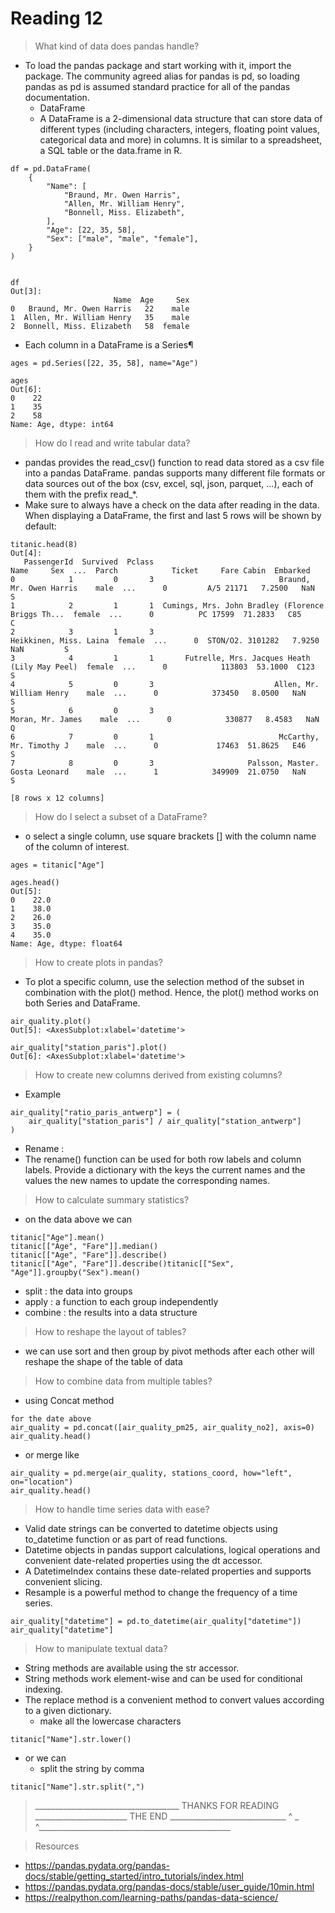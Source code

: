 # Reading 12

> What kind of data does pandas handle? 
- To load the pandas package and start working with it, import the package. The community agreed alias for pandas is pd, so loading pandas as pd is assumed standard practice for all of the pandas documentation.
  - DataFrame 
  - A DataFrame is a 2-dimensional data structure that can store data of different types (including characters, integers, floating point values, categorical data and more) in columns. It is similar to a spreadsheet, a SQL table or the data.frame in R.

```
df = pd.DataFrame(
    {
        "Name": [
            "Braund, Mr. Owen Harris",
            "Allen, Mr. William Henry",
            "Bonnell, Miss. Elizabeth",
        ],
        "Age": [22, 35, 58],
        "Sex": ["male", "male", "female"],
    }
)


df
Out[3]: 
                       Name  Age     Sex
0   Braund, Mr. Owen Harris   22    male
1  Allen, Mr. William Henry   35    male
2  Bonnell, Miss. Elizabeth   58  female
```

- Each column in a DataFrame is a Series¶ 
```
ages = pd.Series([22, 35, 58], name="Age")

ages
Out[6]: 
0    22
1    35
2    58
Name: Age, dtype: int64
```

> How do I read and write tabular data? 
- pandas provides the read_csv() function to read data stored as a csv file into a pandas DataFrame. pandas supports many different file formats or data sources out of the box (csv, excel, sql, json, parquet, …), each of them with the prefix read_*.
- Make sure to always have a check on the data after reading in the data. When displaying a DataFrame, the first and last 5 rows will be shown by default:
```
titanic.head(8)
Out[4]: 
   PassengerId  Survived  Pclass                                               Name     Sex  ...  Parch            Ticket     Fare Cabin  Embarked
0            1         0       3                            Braund, Mr. Owen Harris    male  ...      0         A/5 21171   7.2500   NaN         S
1            2         1       1  Cumings, Mrs. John Bradley (Florence Briggs Th...  female  ...      0          PC 17599  71.2833   C85         C
2            3         1       3                             Heikkinen, Miss. Laina  female  ...      0  STON/O2. 3101282   7.9250   NaN         S
3            4         1       1       Futrelle, Mrs. Jacques Heath (Lily May Peel)  female  ...      0            113803  53.1000  C123         S
4            5         0       3                           Allen, Mr. William Henry    male  ...      0            373450   8.0500   NaN         S
5            6         0       3                                   Moran, Mr. James    male  ...      0            330877   8.4583   NaN         Q
6            7         0       1                            McCarthy, Mr. Timothy J    male  ...      0             17463  51.8625   E46         S
7            8         0       3                     Palsson, Master. Gosta Leonard    male  ...      1            349909  21.0750   NaN         S

[8 rows x 12 columns]
```

> How do I select a subset of a DataFrame? 
- o select a single column, use square brackets [] with the column name of the column of interest.
```
ages = titanic["Age"]

ages.head()
Out[5]: 
0    22.0
1    38.0
2    26.0
3    35.0
4    35.0
Name: Age, dtype: float64
```

> How to create plots in pandas?
- To plot a specific column, use the selection method of the subset in combination with the plot() method. Hence, the plot() method works on both Series and DataFrame.
```
air_quality.plot()
Out[5]: <AxesSubplot:xlabel='datetime'>
```
```
air_quality["station_paris"].plot()
Out[6]: <AxesSubplot:xlabel='datetime'>
```

> How to create new columns derived from existing columns? 
- Example
```
air_quality["ratio_paris_antwerp"] = (
    air_quality["station_paris"] / air_quality["station_antwerp"]
)

```
- Rename : 
- The rename() function can be used for both row labels and column labels. Provide a dictionary with the keys the current names and the values the new names to update the corresponding names.


> How to calculate summary statistics? 
- on the data above we can
```
titanic["Age"].mean()
titanic[["Age", "Fare"]].median()
titanic[["Age", "Fare"]].describe()
titanic[["Age", "Fare"]].describe()titanic[["Sex", "Age"]].groupby("Sex").mean()

```
- split : the data into groups
- apply :  a function to each group independently
- combine : the results into a data structure


> How to reshape the layout of tables? 
- we can use sort and then group by pivot methods after each other will reshape the shape of the table of data


> How to combine data from multiple tables? 
- using Concat method 
```
for the date above 
air_quality = pd.concat([air_quality_pm25, air_quality_no2], axis=0)
air_quality.head()
```
- or merge like 
```
air_quality = pd.merge(air_quality, stations_coord, how="left", on="location")
air_quality.head()
```

> How to handle time series data with ease?
- Valid date strings can be converted to datetime objects using to_datetime function or as part of read functions.
- Datetime objects in pandas support calculations, logical operations and convenient date-related properties using the dt accessor.
- A DatetimeIndex contains these date-related properties and supports convenient slicing.
- Resample is a powerful method to change the frequency of a time series.
```
air_quality["datetime"] = pd.to_datetime(air_quality["datetime"])
air_quality["datetime"]
```


> How to manipulate textual data?
- String methods are available using the str accessor.
- String methods work element-wise and can be used for conditional indexing.
- The replace method is a convenient method to convert values according to a given dictionary.
  - make all the lowercase characters
```
titanic["Name"].str.lower()
```
- or we can 
  - split the string by comma 
```
titanic["Name"].str.split(",")
```
> ____________________________________ THANKS FOR READING _______________________  THE END  _____________________________ ^ _ ^________________________________________________


> Resources 
- https://pandas.pydata.org/pandas-docs/stable/getting_started/intro_tutorials/index.html 
- https://pandas.pydata.org/pandas-docs/stable/user_guide/10min.html
- https://realpython.com/learning-paths/pandas-data-science/ 


